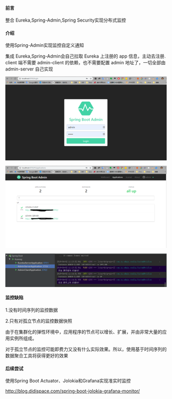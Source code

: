 
#### 前言

整合 Eureka,Spring-Admin,Spring Security实现分布式监控

#### 介绍

使用Spring-Admin实现监控自定义通知

集成 Eureka,Spring-Admin会自己拉取 Eureka 上注册的 app 信息，主动去注册.
client 端不需要 admin-client 的依赖，也不需要配置 admin 地址了，一切全部由 admin-server 自己实现

![登录](https://github.com/CharleyXu/distributed-monitor/blob/master/show-picture/%E6%88%AA%E5%9B%BE20190402111221890.jpg)

![主页](https://github.com/CharleyXu/distributed-monitor/blob/master/show-picture/%E6%88%AA%E5%9B%BE20190402111303134.jpg)

![通知](https://github.com/CharleyXu/distributed-monitor/blob/master/show-picture/%E6%88%AA%E5%9B%BE20190402111448712.jpg)

#### 监控缺陷

1.没有时间序列的监控数据

2.只有对孤立节点的监控数据快照

由于在集群化的弹性环境中，应用程序的节点可以增长、扩展，并由非常大量的应用实例所组成。

对于孤立节点的监控可能即费力又没有什么实际效果。所以，使用基于时间序列的数据聚合工具将获得更好的效果

#### 后续尝试

使用Spring Boot Actuator、Jolokia和Grafana实现准实时监控

http://blog.didispace.com/spring-boot-jolokia-grafana-monitor/

